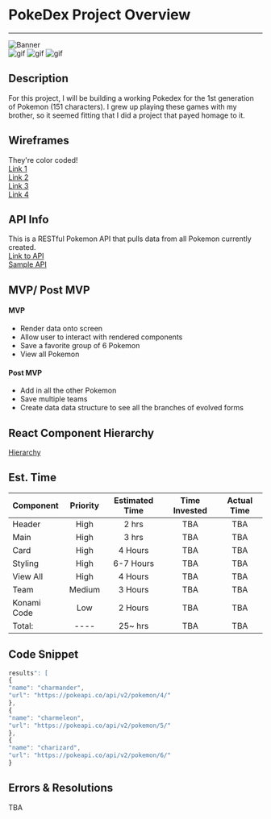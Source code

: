 # PokeDex Project Overview
__________________________

![Banner](https://res.cloudinary.com/radiscipio/image/upload/v1566587281/Pokemon%20Banner.jpg)
</br>
![gif](https://media.giphy.com/media/7T200DTPdx31e/giphy.gif)
![gif](https://media.giphy.com/media/7T200DTPdx31e/giphy.gif)
![gif](https://media.giphy.com/media/7T200DTPdx31e/giphy.gif)


## Description

 For this project, I will be building a working Pokedex for the 1st generation of Pokemon (151 characters). I grew up playing these games with my brother, so it seemed fitting that I did a project that payed homage to it. </br>

## Wireframes

They're color coded!</br>
  [Link 1](https://res.cloudinary.com/radiscipio/image/upload/v1566589661/gfyuofjliehxwin4cypd.jpg)</br>
  [Link 2](https://res.cloudinary.com/radiscipio/image/upload/v1566589661/cvoocicna4whko7exqkc.jpg)</br>
  [Link 3](https://res.cloudinary.com/radiscipio/image/upload/v1566589661/cnl4ywzjsoi3zx3ezfab.jpg)</br>
  [Link 4](https://res.cloudinary.com/radiscipio/image/upload/v1566589661/kf7tu04hdbbesgdkuapd.jpg)</br>

## API Info
  This is a RESTful Pokemon API that pulls data from all Pokemon currently created. </br>
[Link to API](https://pokeapi.co/)</br>
[Sample API](https://pokeapi.co/api/v2/pokemon?limit=151)</br>

## MVP/ Post MVP

#### MVP
- Render data onto screen
- Allow user to interact with rendered components
- Save a favorite group of 6 Pokemon
- View all Pokemon

#### Post MVP

- Add in all the other Pokemon
- Save multiple teams
- Create data data structure to see all the branches of evolved forms

## React Component Hierarchy
[Hierarchy](https://res.cloudinary.com/radiscipio/image/upload/v1566589661/gfyuofjliehxwin4cypd.jpg)
</br>

## Est. Time

| Component | Priority | Estimated Time | Time Invested | Actual Time |
| :--- | :---: |  :---: | :---: | :---: |
| Header | High | 2 hrs| TBA | TBA |
| Main | High | 3 hrs | TBA | TBA |
| Card | High | 4 Hours | TBA | TBA |
| Styling | High | 6-7 Hours | TBA | TBA |
| View All | High | 4 Hours | TBA | TBA |
| Team | Medium | 3 Hours | TBA | TBA |
| Konami Code | Low | 2 Hours | TBA | TBA |
| Total: | ---- | 25~ hrs| TBA | TBA |

## Code Snippet

```js
results": [
{
"name": "charmander",
"url": "https://pokeapi.co/api/v2/pokemon/4/"
},
{
"name": "charmeleon",
"url": "https://pokeapi.co/api/v2/pokemon/5/"
},
{
"name": "charizard",
"url": "https://pokeapi.co/api/v2/pokemon/6/"
}
```

## Errors & Resolutions

TBA

